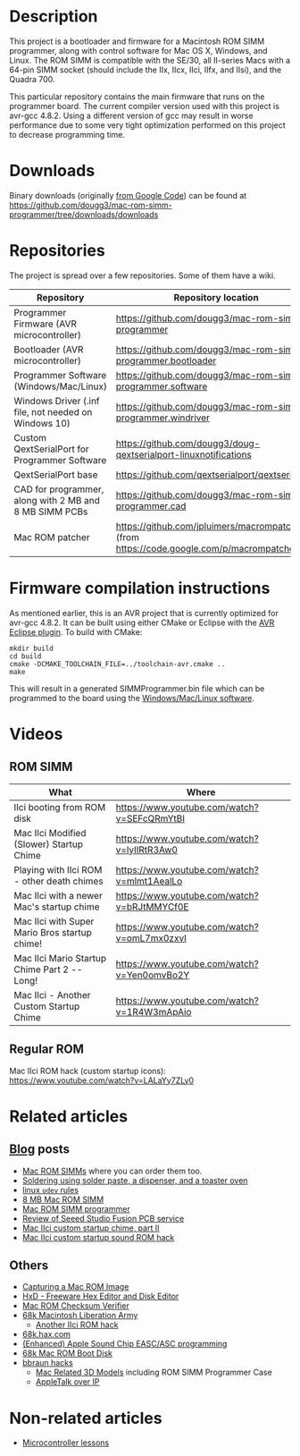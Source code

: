 # Description

This project is a bootloader and firmware for a Macintosh ROM SIMM programmer, along with control software for Mac OS X, Windows, and Linux. The ROM SIMM is compatible with the SE/30, all II-series Macs with a 64-pin SIMM socket (should include the IIx, IIcx, IIci, IIfx, and IIsi), and the Quadra 700.

This particular repository contains the main firmware that runs on the programmer board. The current compiler version used with this project is avr-gcc 4.8.2. Using a different version of gcc may result in worse performance due to some very tight optimization performed on this project to decrease programming time.

# Downloads

Binary downloads (originally [from Google Code](https://code.google.com/p/mac-rom-simm-programmer/downloads/list)) can be found at https://github.com/dougg3/mac-rom-simm-programmer/tree/downloads/downloads

# Repositories

The project is spread over a few repositories. Some of them have a wiki.

| Repository                                | Repository location                                              | Wiki location  |
| ------------------------------------------------------ | ---------------------------------------------------------------- | -------------- |
| Programmer Firmware (AVR microcontroller)              | https://github.com/dougg3/mac-rom-simm-programmer                | https://github.com/dougg3/mac-rom-simm-programmer/wiki |
| Bootloader (AVR microcontroller)                       | https://github.com/dougg3/mac-rom-simm-programmer.bootloader
| Programmer Software (Windows/Mac/Linux)                | https://github.com/dougg3/mac-rom-simm-programmer.software       | none |
| Windows Driver (.inf file, not needed on Windows 10)   | https://github.com/dougg3/mac-rom-simm-programmer.windriver      | none |
| Custom QextSerialPort for Programmer Software          | https://github.com/dougg3/doug-qextserialport-linuxnotifications | none |
| QextSerialPort base                                    | https://github.com/qextserialport/qextserialport                 | https://github.com/qextserialport/qextserialport/blob/wiki/Welcome.md |
| CAD for programmer, along with 2 MB and 8 MB SIMM PCBs | https://github.com/dougg3/mac-rom-simm-programmer.cad            | none |                    
| Mac ROM patcher                                        | https://github.com/jpluimers/macrompatcher/ (from https://code.google.com/p/macrompatcher) | none |

# Firmware compilation instructions

As mentioned earlier, this is an AVR project that is currently optimized for avr-gcc 4.8.2. It can be built using either CMake or Eclipse with the [AVR Eclipse plugin](https://avr-eclipse.sourceforge.net/wiki/index.php/The_AVR_Eclipse_Plugin). To build with CMake:

```
mkdir build
cd build
cmake -DCMAKE_TOOLCHAIN_FILE=../toolchain-avr.cmake ..
make
```

This will result in a generated SIMMProgrammer.bin file which can be programmed to the board using the [Windows/Mac/Linux software](https://github.com/dougg3/mac-rom-simm-programmer.software).

# Videos

## ROM SIMM

| What | Where |
| ---- | ----- |
| IIci booting from ROM disk | https://www.youtube.com/watch?v=SEFcQRmYtBI |
| Mac IIci Modified (Slower) Startup Chime | https://www.youtube.com/watch?v=lyIIRtR3Aw0 |
| Playing with IIci ROM - other death chimes | https://www.youtube.com/watch?v=mlmt1AealLo |
| Mac IIci with a newer Mac's startup chime | https://www.youtube.com/watch?v=bRJtMMYCf0E |
| Mac IIci with Super Mario Bros startup chime! | https://www.youtube.com/watch?v=omL7mx0zxvI |
| Mac IIci Mario Startup Chime Part 2 -- Long! | https://www.youtube.com/watch?v=Yen0omvBo2Y |
| Mac IIci - Another Custom Startup Chime | https://www.youtube.com/watch?v=1R4W3mApAio |

## Regular ROM

Mac IIci ROM hack (custom startup icons): https://www.youtube.com/watch?v=LALaYy7ZLy0

# Related articles

## [Blog](http://www.downtowndougbrown.com/programmable-mac-rom-simms/) posts

- [Mac ROM SIMMs](http://www.downtowndougbrown.com/programmable-mac-rom-simms/) where you can order them too.
- [Soldering using solder paste, a dispenser, and a toaster oven](http://www.downtowndougbrown.com/2014/04/soldering-using-solder-paste-a-dispenser-and-a-toaster-oven/)
- [linux `udev` rules](http://www.downtowndougbrown.com/2014/03/linux-udev-rules/)
- [8 MB Mac ROM SIMM](http://www.downtowndougbrown.com/2013/01/8-mb-mac-rom-simm/)
- [Mac ROM SIMM programmer](http://www.downtowndougbrown.com/2012/08/mac-rom-simm-programmer/)
- [Review of Seeed Studio Fusion PCB service](http://www.downtowndougbrown.com/2011/10/review-of-seeed-studio-fusion-pcb-service/)
- [Mac IIci custom startup chime, part II](http://www.downtowndougbrown.com/2011/08/mac-iici-custom-startup-chime-part-ii/)
- [Mac IIci custom startup sound ROM hack](http://www.downtowndougbrown.com/2011/08/mac-iici-custom-startup-sound-rom-hack/)

## Others

- [Capturing a Mac ROM Image](http://www.emaculation.com/doku.php/capturing_rom)
- [HxD - Freeware Hex Editor and Disk Editor](http://mh-nexus.de/en/hxd/)
- [Mac ROM Checksum Verifier](http://www.d.umn.edu/~bold0070/projects/checksum/)
- [68k Macintosh Liberation Army](https://68kmla.org/forums/)
  - [Another IIci ROM hack](https://68kmla.org/forums/index.php?/topic/15436-another-iici-rom-hack/)
- [68k.hax.com](http://68k.hax.com/)
- [(Enhanced) Apple Sound Chip EASC/ASC programming](http://web.archive.org/web/20131004115313/http://mamedev.org/source/src/emu/sound/asc.c.html)
- [68k Mac ROM Boot Disk](http://synack.net/~bbraun/macromboot.html)
- [bbraun hacks](http://synack.net/~bbraun/)
  - [Mac Related 3D Models](http://synack.net/~bbraun/mac3d/) including ROM SIMM Programmer Case
  - [AppleTalk over IP](http://synack.net/~bbraun/avpn.html)

# Non-related articles

- [Microcontroller lessons](http://www.downtowndougbrown.com/microcontroller-lessons/)
